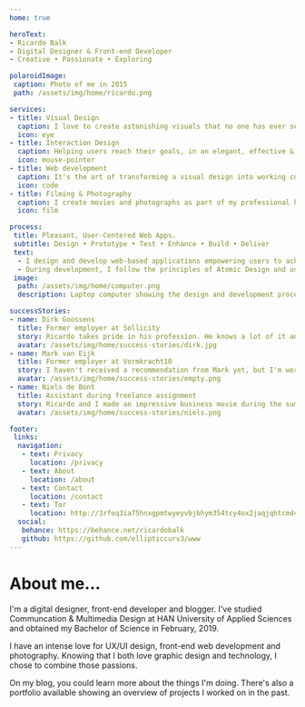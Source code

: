 ```yaml
---
home: true

heroText:
- Ricardo Balk
- Digital Designer & Front-end Developer
- Creative • Passionate • Exploring

polaroidImage:
 caption: Photo of me in 2015
 path: /assets/img/home/ricardo.png

services:
- title: Visual Design
  caption: I love to create astonishing visuals that no one has ever seen before.
  icon: eye
- title: Interaction Design
  caption: Helping users reach their goals, in an elegant, effective & satisfying way.
  icon: mouse-pointer
- title: Web development
  caption: It's the art of transforming a visual design into working code.
  icon: code
- title: Filming & Photography
  caption: I create movies and photographs as part of my professional hobby.
  icon: film

process:
 title: Pleasant, User-Centered Web Apps.
 subtitle: Design • Prototype • Test • Enhance • Build • Deliver
 text:
  - I design and develop web-based applications empowering users to achieve their goals in an easy, effective and pleasant way. I design according to the Design Thinking method, keeping users closely involved during the design process.
  - During development, I follow the principles of Atomic Design and use the latest web technologies available. such as Vue.js, Angular and React.
 image:
  path: /assets/img/home/computer.png
  description: Laptop computer showing the design and development process

successStories:
- name: Dirk Goossens
  title: Former employer at Sollicity
  story: Ricardo takes pride in his profession. He knows a lot of it and has a great ambition to always learn more. He is upbeat and sociale and I very much appreciated his time with Sollicity.
  avatar: /assets/img/home/success-stories/dirk.jpg
- name: Mark van Eijk
  title: Former employer at Vormkracht10
  story: I haven't received a recommendation from Mark yet, but I'm working on it and I'm sure to ask for one when I talk to him.
  avatar: /assets/img/home/success-stories/empty.png
- name: Niels de Bont
  title: Assistant during freelance assignment
  story: Ricardo and I made an impressive business movie during the summer of 2016. Ricardo works in a structured and considerate way, which made us able to reach our goals in a short time. It was a pleasure working with him.
  avatar: /assets/img/home/success-stories/niels.png

footer:
 links:
  navigation:
   - text: Privacy
     location: /privacy
   - text: About
     location: /about
   - text: Contact
     location: /contact
   - text: Tor
     location: http://3rfoq3ia75hnxgpmtwyeyvbjbhym354tcy4ox2jaqjqhtcmd4i2mt2id.onion/
  social:
   behance: https://behance.net/ricardobalk
   github: https://github.com/ellipticcurv3/www
---
```


<h1>About me&hellip;</h1>
        <p>I'm a digital designer, front-end developer and blogger. I've studied Communcation &amp;
          Multimedia Design at HAN University of Applied Sciences and obtained my Bachelor of
          Science in February, 2019.</p>
        <p>I have an intense love for UX/UI design, front-end web development and photography.
          Knowing that I both love graphic design and technology, I chose to combine those
          passions.</p>
        <p>On my blog, you could learn more about the things I'm doing. There's also a portfolio
          available showing an overview of projects I worked on in the past.</p>